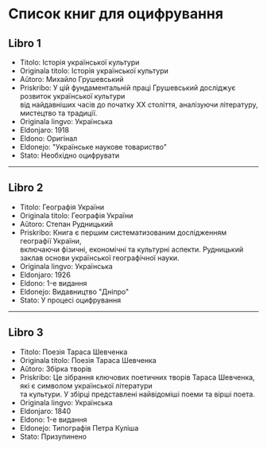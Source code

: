 # Список книг для оцифрування

## Libro 1
- Titolo: Історія української культури
- Originala titolo: Історія української культури
- Aŭtoro: Михайло Грушевський
- Priskribo:
  У цій фундаментальній праці Грушевський досліджує розвиток української культури  
  від найдавніших часів до початку ХХ століття, аналізуючи літературу, мистецтво та традиції.
- Originala lingvo: Українська
- Eldonjaro: 1918
- Eldono: Оригінал
- Eldonejo: "Українське наукове товариство"
- Stato: Необхідно оцифрувати

---

## Libro 2
- Titolo: Географія України
- Originala titolo: Географія України
- Aŭtoro: Степан Рудницький
- Priskribo:
  Книга є першим систематизованим дослідженням географії України,  
  включаючи фізичні, економічні та культурні аспекти. Рудницький заклав основи української географічної науки.
- Originala lingvo: Українська
- Eldonjaro: 1926
- Eldono: 1-е видання
- Eldonejo: Видавництво "Дніпро"
- Stato: У процесі оцифрування

---

## Libro 3
- Titolo: Поезія Тараса Шевченка
- Originala titolo: Поезія Тараса Шевченка
- Aŭtoro: Збірка творів
- Priskribo:
  Це зібрання ключових поетичних творів Тараса Шевченка, які є символом української літератури  
  та культури. У збірці представлені найвідоміші поеми та вірші поета.
- Originala lingvo: Українська
- Eldonjaro: 1840
- Eldono: 1-е видання
- Eldonejo: Типографія Петра Куліша
- Stato: Призупинено
